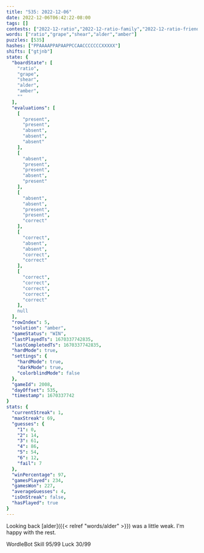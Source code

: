 ```yaml
---
title: "535: 2022-12-06"
date: 2022-12-06T06:42:22-08:00
tags: []
contests: ["2022-12-ratio","2022-12-ratio-family","2022-12-ratio-friends"]
words: ["ratio","grape","shear","alder","amber"]
puzzles: [535]
hashes: ["PPAAAAPPAPAAPPCCAACCCCCCCXXXXX"]
shifts: ["gtjnb"]
state: {
  "boardState": [
    "ratio",
    "grape",
    "shear",
    "alder",
    "amber",
    ""
  ],
  "evaluations": [
    [
      "present",
      "present",
      "absent",
      "absent",
      "absent"
    ],
    [
      "absent",
      "present",
      "present",
      "absent",
      "present"
    ],
    [
      "absent",
      "absent",
      "present",
      "present",
      "correct"
    ],
    [
      "correct",
      "absent",
      "absent",
      "correct",
      "correct"
    ],
    [
      "correct",
      "correct",
      "correct",
      "correct",
      "correct"
    ],
    null
  ],
  "rowIndex": 5,
  "solution": "amber",
  "gameStatus": "WIN",
  "lastPlayedTs": 1670337742835,
  "lastCompletedTs": 1670337742835,
  "hardMode": true,
  "settings": {
    "hardMode": true,
    "darkMode": true,
    "colorblindMode": false
  },
  "gameId": 2008,
  "dayOffset": 535,
  "timestamp": 1670337742
}
stats: {
  "currentStreak": 1,
  "maxStreak": 69,
  "guesses": {
    "1": 0,
    "2": 14,
    "3": 61,
    "4": 86,
    "5": 54,
    "6": 12,
    "fail": 7
  },
  "winPercentage": 97,
  "gamesPlayed": 234,
  "gamesWon": 227,
  "averageGuesses": 4,
  "isOnStreak": false,
  "hasPlayed": true
}
---
```

<!-- more -->
Looking back [alder]({{< relref "words/alder" >}}) was a little weak. I'm happy with the rest.

WordleBot
Skill 95/99
Luck 30/99
